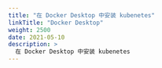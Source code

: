 ```yaml
---
title: "在 Docker Desktop 中安装 kubenetes"
linkTitle: "Docker Desktop"
weight: 2500
date: 2021-05-10
description: >
  在 Docker Desktop 中安装 kubenetes
---
```





